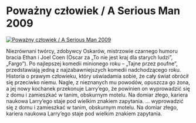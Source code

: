 Poważny człowiek / A Serious Man 2009 
=============
[![Poważny człowiek / A Serious Man 2009 ](http://vidos.pl/images/player.gif)](http://vidos.pl/powazny-czlowiek-a-serious-man-2009)

 Niezrównani twórcy, zdobywcy Oskarów, mistrzowie czarnego humoru bracia Ethan i Joel Coen (Oscar za „To nie jest kraj dla starych ludzi”, „Fargo”). Po najlepszej komedii minionego roku – „Tajne przez poufne”, przedstawiają jedną z najzabawniejszych komedii nadchodzącego roku. Historia o prawym człowieku, który uświadamia sobie, że cały świat obrócił się przeciwko niemu. Nagle, z nieznanych mu powodów, opuszcza go żona, a jej nowy kochanek przekonuje Larry’ego, że powinien on wyprowadzić się z domu i zamieszkać w tanim, obskurnym motelu. Na domiar złego, kariera naukowa Larry’ego staje pod wielkim znakiem zapytania.  ... wyprowadzić się z domu i zamieszkać w tanim, obskurnym motelu. Na domiar złego, kariera naukowa Larry’ego staje pod wielkim znakiem zapytania.
